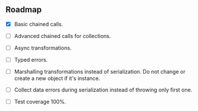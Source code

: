 ## Roadmap

-   [x] Basic chained calls.

-   [ ] Advanced chained calls for collections.

-   [ ] Async transformations.

-   [ ] Typed errors.

-   [ ] Marshalling transformations instead of serialization. Do not change or create a new object if it's instance.

-   [ ] Collect data errors during serialization instead of throwing only first one.

-   [ ] Test coverage 100%.
